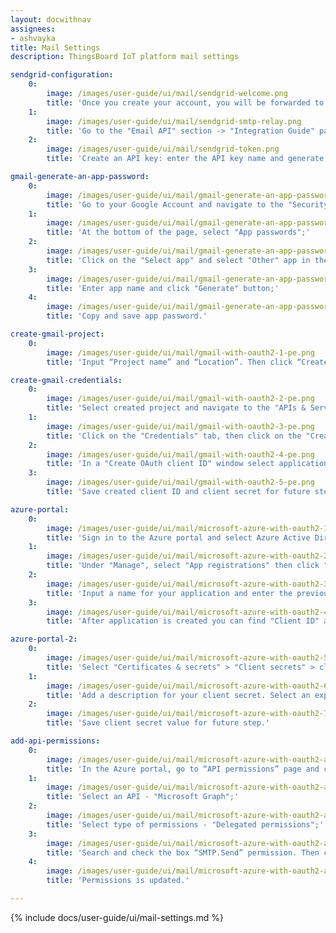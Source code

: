 ```yaml
---
layout: docwithnav
assignees:
- ashvayka
title: Mail Settings
description: ThingsBoard IoT platform mail settings

sendgrid-configuration:
    0:
        image: /images/user-guide/ui/mail/sendgrid-welcome.png
        title: 'Once you create your account, you will be forwarded to the welcome page. Click "Start" button;'
    1:
        image: /images/user-guide/ui/mail/sendgrid-smtp-relay.png
        title: 'Go to the "Email API" section -> "Integration Guide" page and choose a setup method - "SMTP Relay";'
    2:
        image: /images/user-guide/ui/mail/sendgrid-token.png
        title: 'Create an API key: enter the API key name and generate it.'

gmail-generate-an-app-password:
    0:
        image: /images/user-guide/ui/mail/gmail-generate-an-app-password-1.png
        title: 'Go to your Google Account and navigate to the "Security" page. Then select "2-Step Verification" tab;'
    1:
        image: /images/user-guide/ui/mail/gmail-generate-an-app-password-2.png
        title: 'At the bottom of the page, select "App passwords";'
    2:
        image: /images/user-guide/ui/mail/gmail-generate-an-app-password-3.png
        title: 'Click on the "Select app" and select "Other" app in the drop-down menu;'
    3:
        image: /images/user-guide/ui/mail/gmail-generate-an-app-password-4.png
        title: 'Enter app name and click "Generate" button;'
    4:
        image: /images/user-guide/ui/mail/gmail-generate-an-app-password-5.png
        title: 'Copy and save app password.'

create-gmail-project:
    0:
        image: /images/user-guide/ui/mail/gmail-with-oauth2-1-pe.png
        title: 'Input “Project name” and “Location”. Then click “Create”. New project is created.'

create-gmail-credentials:
    0:
        image: /images/user-guide/ui/mail/gmail-with-oauth2-2-pe.png
        title: 'Select created project and navigate to the "APIs & Services" page;'
    1:
        image: /images/user-guide/ui/mail/gmail-with-oauth2-3-pe.png
        title: 'Click on the "Credentials" tab, then click on the "Create Credentials" button and select "OAuth client ID";'
    2:
        image: /images/user-guide/ui/mail/gmail-with-oauth2-4-pe.png
        title: 'In a "Create OAuth client ID" window select application type - "Web application" and input the name of your OAuth2 client. Then, in the "Authorized redirect URIs" section, click the "+ Add URI" button and paste the previously copied "Redirect URI template". Click "Create";'
    3:
        image: /images/user-guide/ui/mail/gmail-with-oauth2-5-pe.png
        title: 'Save created client ID and client secret for future steps.'

azure-portal:
    0:
        image: /images/user-guide/ui/mail/microsoft-azure-with-oauth2-1-pe.png
        title: 'Sign in to the Azure portal and select Azure Active Directory;'
    1:
        image: /images/user-guide/ui/mail/microsoft-azure-with-oauth2-2-pe.png
        title: 'Under "Manage", select "App registrations" then click "New registration";'
    2:
        image: /images/user-guide/ui/mail/microsoft-azure-with-oauth2-3-pe.png
        title: 'Input a name for your application and enter the previously copied "Redirect URI template". Click "Register";'
    3:
        image: /images/user-guide/ui/mail/microsoft-azure-with-oauth2-4-pe.png
        title: 'After application is created you can find "Client ID" and "Directory (tenant) ID" on "Overview" page. Save them for future steps.'

azure-portal-2:
    0:
        image: /images/user-guide/ui/mail/microsoft-azure-with-oauth2-5-pe.png
        title: 'Select "Certificates & secrets" > "Client secrets" > click "New client secret" button;'
    1:
        image: /images/user-guide/ui/mail/microsoft-azure-with-oauth2-6-pe.png
        title: 'Add a description for your client secret. Select an expiration for the secret or specify a custom lifetime. Click "Add";'
    2:
        image: /images/user-guide/ui/mail/microsoft-azure-with-oauth2-7-pe.png
        title: 'Save client secret value for future step.'

add-api-permissions:
    0:
        image: /images/user-guide/ui/mail/microsoft-azure-with-oauth2-api-permissions-1-pe.png
        title: 'In the Azure portal, go to “API permissions” page and click “Add a permission” button;'
    1:
        image: /images/user-guide/ui/mail/microsoft-azure-with-oauth2-api-permissions-2-pe.png
        title: 'Select an API - "Microsoft Graph";'
    2:
        image: /images/user-guide/ui/mail/microsoft-azure-with-oauth2-api-permissions-3-pe.png
        title: 'Select type of permissions - "Delegated permissions";'
    3:
        image: /images/user-guide/ui/mail/microsoft-azure-with-oauth2-api-permissions-4-pe.png
        title: 'Search and check the box “SMTP.Send” permission. Then click “Add permissions” button;'
    4:
        image: /images/user-guide/ui/mail/microsoft-azure-with-oauth2-api-permissions-5-pe.png
        title: 'Permissions is updated.'

---
```


{% include docs/user-guide/ui/mail-settings.md %}